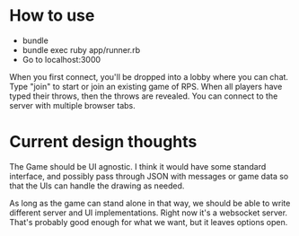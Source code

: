 How to use
==========

* bundle
* bundle exec ruby app/runner.rb
* Go to localhost:3000

When you first connect, you'll be dropped into a lobby where you can
chat.  Type "join" to start or join an existing game of RPS. When all
players have typed their throws, then the throws are revealed.  You can
connect to the server with multiple browser tabs.

Current design thoughts
=======================

The Game should be UI agnostic.  I think it would have some standard
interface, and possibly pass through JSON with messages or game data so
that the UIs can handle the drawing as needed.

As long as the game can stand alone in that way, we should be able to
write different server and UI implementations.  Right now it's a websocket
server.  That's probably good enough for what we want, but it leaves
options open.
